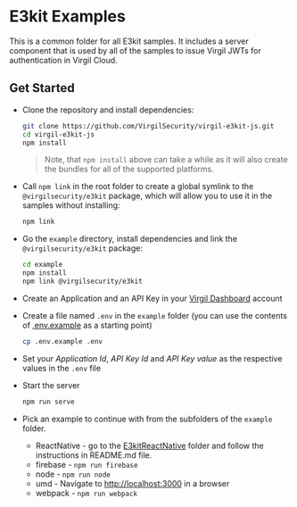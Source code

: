 # E3kit Examples

This is a common folder for all E3kit samples. It includes a server component that is used by all of the samples to issue Virgil JWTs for authentication in Virgil Cloud.

## Get Started

- Clone the repository and install dependencies:

  ```sh
  git clone https://github.com/VirgilSecurity/virgil-e3kit-js.git
  cd virgil-e3kit-js
  npm install
  ```

  > Note, that `npm install` above can take a while as it will also create the bundles for all of the supported platforms.

- Call `npm link` in the root folder to create a global symlink to the `@virgilsecurity/e3kit` package, which will allow you to use it in the samples without installing:

  ```sh
  npm link
  ```

- Go the `example` directory, install dependencies and link the `@virgilsecurity/e3kit` package:

  ```sh
  cd example
  npm install
  npm link @virgilsecurity/e3kit
  ```

- Create an Application and an API Key in your [Virgil Dashboard](https://dashboard.virgilsecurity.com) account
- Create a file named `.env` in the `example` folder (you can use the contents of [.env.example](.env.example) as a starting point)

  ```sh
  cp .env.example .env
  ```
- Set your _Application Id_, _API Key Id_ and _API Key value_ as the respective values in the `.env` file

- Start the server

  ```sh
  npm run serve
  ```

- Pick an example to continue with from the subfolders of the `example` folder.
  * ReactNative - go to the [E3kitReactNative](E3kitReactNative) folder and follow the instructions in README.md file.
  * firebase - `npm run firebase`
  * node - `npm run node`
  * umd - Navigate to [http://localhost:3000](http://localhost:3000) in a browser
  * webpack - `npm run webpack`



